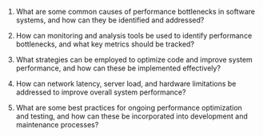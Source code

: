 

1. What are some common causes of performance bottlenecks in software systems, and how can they be identified and addressed? 

2. How can monitoring and analysis tools be used to identify performance bottlenecks, and what key metrics should be tracked? 

3. What strategies can be employed to optimize code and improve system performance, and how can these be implemented effectively? 

4. How can network latency, server load, and hardware limitations be addressed to improve overall system performance? 

5. What are some best practices for ongoing performance optimization and testing, and how can these be incorporated into development and maintenance processes?